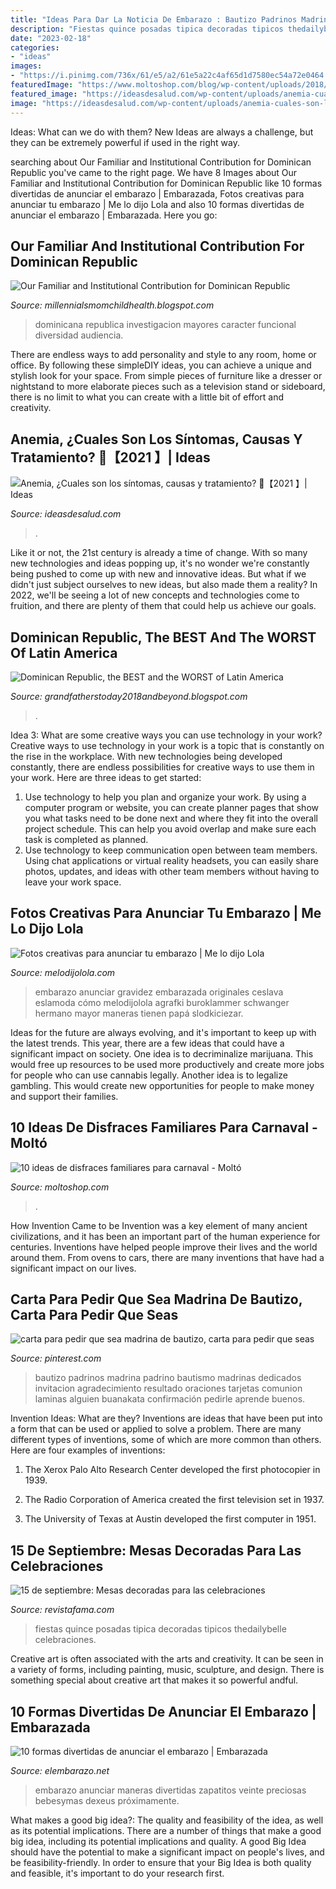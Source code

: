 ```yaml
---
title: "Ideas Para Dar La Noticia De Embarazo : Bautizo Padrinos Madrina Padrino Bautismo Madrinas Dedicados Invitacion Agradecimiento Resultado Oraciones Tarjetas Comunion Laminas Alguien Buanakata Confirmación Pedirle Aprende Buenos"
description: "Fiestas quince posadas tipica decoradas tipicos thedailybelle celebraciones"
date: "2023-02-18"
categories:
- "ideas"
images:
- "https://i.pinimg.com/736x/61/e5/a2/61e5a22c4af65d1d7580ec54a72e0464.jpg"
featuredImage: "https://www.moltoshop.com/blog/wp-content/uploads/2018/01/disfraces-familia-carnaval-1.jpg"
featured_image: "https://ideasdesalud.com/wp-content/uploads/anemia-cuales-son-los-sintomas-causas-y-tratamiento.jpg"
image: "https://ideasdesalud.com/wp-content/uploads/anemia-cuales-son-los-sintomas-causas-y-tratamiento.jpg"
---
```



Ideas: What can we do with them?
New Ideas are always a challenge, but they can be extremely powerful if used in the right way.

	

		
searching about Our Familiar and Institutional Contribution for Dominican Republic you've came to the right page. We have 8 Images about Our Familiar and Institutional Contribution for Dominican Republic like 10 formas divertidas de anunciar el embarazo | Embarazada, Fotos creativas para anunciar tu embarazo | Me lo dijo Lola and also 10 formas divertidas de anunciar el embarazo | Embarazada. Here you go:
		
    
## Our Familiar And Institutional Contribution For Dominican Republic

<img loading=lazy src="https://lh6.googleusercontent.com/proxy/t1VB112Swc7xzDz-uu3DonDLM7B1yfsMxZ8st4bIE70WZSlF36LxZvtyL-d_DAaUgIL22gcp4ZFW_o24iLbOe9FPwPs=w1200-h630-n-k-no-nu" onerror="this.onerror=null;this.src='https://tse2.mm.bing.net/th?id=OIP.2wjBk8SBQGIS8Mx2owY5ZwHaFj&amp;pid=15.1';" alt="Our Familiar and Institutional Contribution for Dominican Republic">

_Source: millennialsmomchildhealth.blogspot.com_

>dominicana republica investigacion mayores caracter funcional diversidad audiencia. 

	

There are endless ways to add personality and style to any room, home or office. By following these simpleDIY ideas, you can achieve a unique and stylish look for your space. From simple pieces of furniture like a dresser or nightstand to more elaborate pieces such as a television stand or sideboard, there is no limit to what you can create with a little bit of effort and creativity.

    
## Anemia, ¿Cuales Son Los Síntomas, Causas Y Tratamiento? 🥇【2021 】| Ideas

<img loading=lazy src="https://ideasdesalud.com/wp-content/uploads/anemia-cuales-son-los-sintomas-causas-y-tratamiento.jpg" onerror="this.onerror=null;this.src='https://tse3.mm.bing.net/th?id=OIP.eZsLYW_vG_vVnGrYRrqu7gHaEK&amp;pid=15.1';" alt="Anemia, ¿Cuales son los síntomas, causas y tratamiento? 🥇【2021 】| Ideas">

_Source: ideasdesalud.com_

>. 

	

Like it or not, the 21st century is already a time of change. With so many new technologies and ideas popping up, it's no wonder we're constantly being pushed to come up with new and innovative ideas. But what if we didn't just subject ourselves to new ideas, but also made them a reality? In 2022, we'll be seeing a lot of new concepts and technologies come to fruition, and there are plenty of them that could help us achieve our goals.

    
## Dominican Republic, The BEST And The WORST Of Latin America

<img loading=lazy src="https://lh5.googleusercontent.com/proxy/gHzrQkejXTfOkT-mXJxvMu27Z1_Yg5v2-pExqBLJvx_x9tuBEfnhzG6Y-M1wuFAIZ4JruPvZlnEdRmEu7-9rTerJfI4=w1200-h630-n-k-no-nu" onerror="this.onerror=null;this.src='https://tse3.mm.bing.net/th?id=OIP.Q2zeJDmf8MusbF1KwCvXtgHaFj&amp;pid=15.1';" alt="Dominican Republic, the BEST and the WORST of Latin America">

_Source: grandfatherstoday2018andbeyond.blogspot.com_

>. 

	

Idea 3: What are some creative ways you can use technology in your work?
Creative ways to use technology in your work is a topic that is constantly on the rise in the workplace. With new technologies being developed constantly, there are endless possibilities for creative ways to use them in your work. Here are three ideas to get started: 
1. Use technology to help you plan and organize your work. By using a computer program or website, you can create planner pages that show you what tasks need to be done next and where they fit into the overall project schedule. This can help you avoid overlap and make sure each task is completed as planned. 
2. Use technology to keep communication open between team members. Using chat applications or virtual reality headsets, you can easily share photos, updates, and ideas with other team members without having to leave your work space.

    
## Fotos Creativas Para Anunciar Tu Embarazo | Me Lo Dijo Lola

<img loading=lazy src="http://www.melodijolola.com/media/files/field/image/imperdibles.jpg" onerror="this.onerror=null;this.src='https://tse1.mm.bing.net/th?id=OIP.GKDFG9Gu0BLg5LEuIqm2wQHaFq&amp;pid=15.1';" alt="Fotos creativas para anunciar tu embarazo | Me lo dijo Lola">

_Source: melodijolola.com_

>embarazo anunciar gravidez embarazada originales ceslava eslamoda cómo melodijolola agrafki buroklammer schwanger hermano mayor maneras tienen papá slodkiciezar. 

	

Ideas for the future are always evolving, and it's important to keep up with the latest trends. This year, there are a few ideas that could have a significant impact on society. One idea is to decriminalize marijuana. This would free up resources to be used more productively and create more jobs for people who can use cannabis legally. Another idea is to legalize gambling. This would create new opportunities for people to make money and support their families.

    
## 10 Ideas De Disfraces Familiares Para Carnaval - Moltó

<img loading=lazy src="https://www.moltoshop.com/blog/wp-content/uploads/2018/01/disfraces-familia-carnaval-1.jpg" onerror="this.onerror=null;this.src='https://tse4.mm.bing.net/th?id=OIP.NxmUHxpvN1iWZ9XUSBCDqwHaJ4&amp;pid=15.1';" alt="10 ideas de disfraces familiares para carnaval - Moltó">

_Source: moltoshop.com_

>. 

	

How Invention Came to be
Invention was a key element of many ancient civilizations, and it has been an important part of the human experience for centuries. Inventions have helped people improve their lives and the world around them. From ovens to cars, there are many inventions that have had a significant impact on our lives.

    
## Carta Para Pedir Que Sea Madrina De Bautizo, Carta Para Pedir Que Seas

<img loading=lazy src="https://i.pinimg.com/736x/61/e5/a2/61e5a22c4af65d1d7580ec54a72e0464.jpg" onerror="this.onerror=null;this.src='https://tse1.mm.bing.net/th?id=OIP.TpXFLEu1AjSP0eCafOV59QHaLB&amp;pid=15.1';" alt="carta para pedir que sea madrina de bautizo, carta para pedir que seas">

_Source: pinterest.com_

>bautizo padrinos madrina padrino bautismo madrinas dedicados invitacion agradecimiento resultado oraciones tarjetas comunion laminas alguien buanakata confirmación pedirle aprende buenos. 

	

Invention Ideas: What are they?
Inventions are ideas that have been put into a form that can be used or applied to solve a problem. There are many different types of inventions, some of which are more common than others. Here are four examples of inventions:
1. The Xerox Palo Alto Research Center developed the first photocopier in 1939.

2. The Radio Corporation of America created the first television set in 1937.

3. The University of Texas at Austin developed the first computer in 1951.


    
## 15 De Septiembre: Mesas Decoradas Para Las Celebraciones

<img loading=lazy src="https://images2.revistafama.com/PdjaVyGnE3Hz8tru5GCXdu26IQ8=/0x530/uploads/media/2020/09/14/decoracion-hecha-en-casa.jpg" onerror="this.onerror=null;this.src='https://tse1.mm.bing.net/th?id=OIP.ccp0i39S-Fng7gVYRwzR7AAAAA&amp;pid=15.1';" alt="15 de septiembre: Mesas decoradas para las celebraciones">

_Source: revistafama.com_

>fiestas quince posadas tipica decoradas tipicos thedailybelle celebraciones. 

	

Creative art is often associated with the arts and creativity. It can be seen in a variety of forms, including painting, music, sculpture, and design. There is something special about creative art that makes it so powerful andful.

    
## 10 Formas Divertidas De Anunciar El Embarazo | Embarazada

<img loading=lazy src="http://elembarazo.net/wp-content/uploads/2016/01/idea-original-anunciar-embarazo.jpg" onerror="this.onerror=null;this.src='https://tse3.mm.bing.net/th?id=OIP.8xwBFTbAieIro0QdvvAtxAHaFS&amp;pid=15.1';" alt="10 formas divertidas de anunciar el embarazo | Embarazada">

_Source: elembarazo.net_

>embarazo anunciar maneras divertidas zapatitos veinte preciosas bebesymas dexeus próximamente. 

	

What makes a good big idea?: The quality and feasibility of the idea, as well as its potential implications.
There are a number of things that make a good big idea, including its potential implications and quality. A good Big Idea should have the potential to make a significant impact on people's lives, and be feasibility-friendly. In order to ensure that your Big Idea is both quality and feasible, it's important to do your research first.

